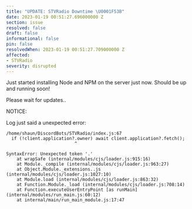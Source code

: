 ```yaml
---
title: "UPDATE: STVRadio Downtime \U0001F53B"
date: 2023-01-19 00:51:27.696000000 Z
section: issue
resolved: false
draft: false
informational: false
pin: false
resolvedWhen: 2023-01-19 00:51:27.709000000 Z
affected:
- STVRadio
severity: disrupted
---
```


J﻿ust started installing Node and NPM on the server just now.
S﻿hould be up and running soon!

P﻿lease wait for updates..

N﻿OTICE:

L﻿og just said a unexpected error:




```
/home/shaun/DiscordBots/STVRadio/index.js:67
  if (!client.application?.owner) await client.application?.fetch();
                          ^

SyntaxError: Unexpected token '.'
    at wrapSafe (internal/modules/cjs/loader.js:915:16)
    at Module._compile (internal/modules/cjs/loader.js:963:27)
    at Object.Module._extensions..js (internal/modules/cjs/loader.js:1027:10)
    at Module.load (internal/modules/cjs/loader.js:863:32)
    at Function.Module._load (internal/modules/cjs/loader.js:708:14)
    at Function.executeUserEntryPoint [as runMain] (internal/modules/run_main.js:60:12)
    at internal/main/run_main_module.js:17:47

```
